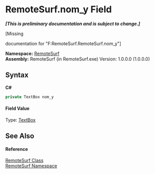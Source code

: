 # RemoteSurf.nom_y Field
 _**\[This is preliminary documentation and is subject to change.\]**_

\[Missing <summary> documentation for "F:RemoteSurf.RemoteSurf.nom_y"\]

**Namespace:**&nbsp;<a href="Documentation.md">RemoteSurf</a><br />**Assembly:**&nbsp;RemoteSurf (in RemoteSurf.exe) Version: 1.0.0.0 (1.0.0.0)

## Syntax

**C#**<br />
``` C#
private TextBox nom_y
```


#### Field Value
Type: <a href="http://msdn2.microsoft.com/en-us/library/48deaakc" target="_self">TextBox</a>

## See Also


#### Reference
<a href="Documentation.md">RemoteSurf Class</a><br /><a href="Documentation.md">RemoteSurf Namespace</a><br />